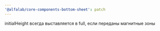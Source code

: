 ```yaml
---
'@alfalab/core-components-bottom-sheet': patch
---
```


initialHeight всегда выставляется в full, если переданы магнитные зоны
